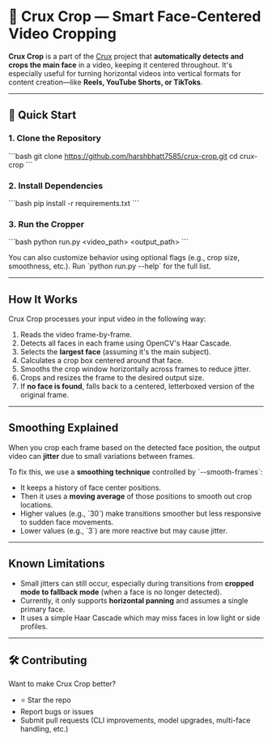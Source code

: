 # 🎥 Crux Crop — Smart Face-Centered Video Cropping

**Crux Crop** is a part of the [Crux](https://essenceai.world) project that **automatically detects and crops the main face** in a video, keeping it centered throughout. It's especially useful for turning horizontal videos into vertical formats for content creation—like **Reels, YouTube Shorts, or TikToks**.

---

## 🚀 Quick Start

### 1. Clone the Repository

\`\`\`bash
git clone https://github.com/harshbhatt7585/crux-crop.git
cd crux-crop
\`\`\`

### 2. Install Dependencies

\`\`\`bash
pip install -r requirements.txt
\`\`\`

### 3. Run the Cropper

\`\`\`bash
python run.py <video_path> <output_path>
\`\`\`

You can also customize behavior using optional flags (e.g., crop size, smoothness, etc.). Run \`python run.py --help\` for the full list.

---

## How It Works

Crux Crop processes your input video in the following way:

1. Reads the video frame-by-frame.
2. Detects all faces in each frame using OpenCV's Haar Cascade.
3. Selects the **largest face** (assuming it's the main subject).
4. Calculates a crop box centered around that face.
5. Smooths the crop window horizontally across frames to reduce jitter.
6. Crops and resizes the frame to the desired output size.
7. If **no face is found**, falls back to a centered, letterboxed version of the original frame.

---

## Smoothing Explained

When you crop each frame based on the detected face position, the output video can **jitter** due to small variations between frames.

To fix this, we use a **smoothing technique** controlled by \`--smooth-frames\`:

- It keeps a history of face center positions.
- Then it uses a **moving average** of those positions to smooth out crop locations.
- Higher values (e.g., \`30\`) make transitions smoother but less responsive to sudden face movements.
- Lower values (e.g., \`3\`) are more reactive but may cause jitter.

---

## Known Limitations

- Small jitters can still occur, especially during transitions from **cropped mode to fallback mode** (when a face is no longer detected).
- Currently, it only supports **horizontal panning** and assumes a single primary face.
- It uses a simple Haar Cascade which may miss faces in low light or side profiles.

---

## 🛠️ Contributing

Want to make Crux Crop better?

- ⭐ Star the repo
- Report bugs or issues
- Submit pull requests (CLI improvements, model upgrades, multi-face handling, etc.)
